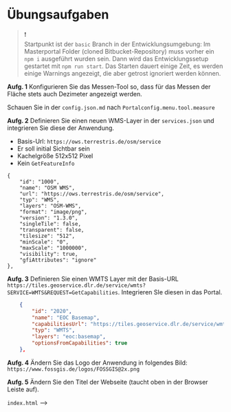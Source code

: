 # Übungsaufgaben

> :exclamation:  
> Startpunkt ist der `basic` Branch in der Entwicklungsumgebung:
> Im Masterportal Folder (cloned Bitbucket-Repository) muss vorher ein `npm i` ausgeführt wurden sein.
> Dann wird das Entwicklungssetup gestartet mit `npm run start`.
> Das Starten dauert einige Zeit, es werden einige Warnings angezeigt, die aber getrost ignoriert werden können.

**Aufg. 1** Konfigurieren Sie das Messen-Tool so, dass für das Messen der Fläche stets auch Dezimeter angezeigt werden.

<!--sec data-title="Hint" data-id="section0" data-show=true  data-collapse=true ces-->

Schauen Sie in der `config.json.md` nach `Portalconfig.menu.tool.measure`

<!--endsec-->

**Aufg. 2** Definieren Sie einen neuen WMS-Layer in der `services.json` und integrieren Sie diese der Anwendung.
- Basis-Url: `https://ows.terrestris.de/osm/service`
- Er soll initial Sichtbar sein
- Kachelgröße 512x512 Pixel
- Kein `GetFeatureInfo`

<!--sec data-title="Hint" data-id="section1" data-show=true  data-collapse=true ces-->

    {
        "id": "1000",
        "name": "OSM WMS",
        "url": "https://ows.terrestris.de/osm/service",
        "typ": "WMS",
        "layers": "OSM-WMS",
        "format": "image/png",
        "version": "1.3.0",
        "singleTile": false,
        "transparent": false,
        "tilesize": "512",
        "minScale": "0",
        "maxScale": "1000000",
        "visibility": true,
        "gfiAttributes": "ignore"
    },

<!--endsec-->


**Aufg. 3** Definieren Sie einen WMTS Layer mit der Basis-URL `https://tiles.geoservice.dlr.de/service/wmts?SERVICE=WMTS&REQUEST=GetCapabilities`. Integrieren SIe diesen in das Portal.


<!--sec data-title="Hint" data-id="section2" data-show=true  data-collapse=true ces-->
```json
    {
        "id": "2020",
        "name": "EOC Basemap",
        "capabilitiesUrl": "https://tiles.geoservice.dlr.de/service/wmts?SERVICE=WMTS&REQUEST=GetCapabilities",
        "typ": "WMTS",
        "layers": "eoc:basemap",
        "optionsFromCapabilities": true
    },
```

<!--endsec-->


**Aufg. 4** Ändern Sie das Logo der Anwendung in folgendes Bild: `https://www.fossgis.de/logos/FOSSGIS@2x.png`

**Aufg. 5** Ändern Sie den Titel der Webseite (taucht oben in der Browser Leiste auf).

<!--sec data-title="Hint" data-id="section3" data-show=true  data-collapse=true ces-->

`index.html` --> <title>

<!--endsec-->

**Aufg. 6** Fügen Sie die Map-Control `Overview Map` dem Portal hinzu. Dies soll initial eingeblendet sein. Wählen Sie den Layer aus Aufgabe 1 für die Overview Map aus.


<!--sec data-title="Hint" data-id="section4" data-show=true  data-collapse=true ces-->
```json
{
    "overviewMap": {
        "resolution": 305.7487246381551,
        "layerId": "1000",
        "isInitOpen": true
    }
}
```
<!--endsec-->

